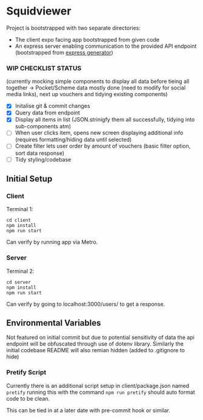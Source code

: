 # Squidviewer

Project is bootstrapped with two separate directories:
* The client expo facing app bootstrapped from given code
* An express server enabling communication to the provided API endpoint (bootstrapped from [express generator](https://expressjs.com/en/starter/generator.html))

### WIP CHECKLIST STATUS
(currently mocking simple components to display all data before tieing all together -> Pocket/Scheme data mostly done (need to modify for social media links), next up vouchers and tidying existing components)

- [x] Initalise git & commit changes
- [x] Query data from endpoint
- [x] Display all items in list (JSON.strinigfy them all successfully, tidying into sub-components atm)
- [ ] When user clicks item, opens new screen displaying additional info (requires formatting/hiding data until selected)
- [ ] Create filter lets user order by amount of vouchers (basic filter option, sort data response)
- [ ] Tidy styling/codebase

## Initial Setup

### Client
Terminal 1:
```
cd client
npm install
npm run start
```

Can verify by running app via Metro.

### Server
Terminal 2:
```
cd server
npm install
npm run start
```

Can verify by going to localhost:3000/users/ to get a response.

## Environmental Variables
Not featured on initial commit but due to potential sensitivity of data the api endpoint will be obfuscated through use of dotenv library. Similarly the initial codebase README will also remian hidden (added to .gitignore to hide)

### Pretify Script
Currently there is an additional script setup in client/package.json named `pretify` running this with the command `npm run pretify` should auto format code to be clean.

This can be tied in at a later date with pre-commit hook or similar.
